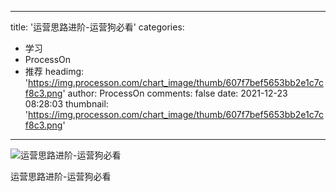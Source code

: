 
---
title: '运营思路进阶-运营狗必看'
categories: 
 - 学习
 - ProcessOn
 - 推荐
headimg: 'https://img.processon.com/chart_image/thumb/607f7bef5653bb2e1c7cf8c3.png'
author: ProcessOn
comments: false
date: 2021-12-23 08:28:03
thumbnail: 'https://img.processon.com/chart_image/thumb/607f7bef5653bb2e1c7cf8c3.png'
---

<div>   
<img class="thumb" alt="运营思路进阶-运营狗必看" src="https://img.processon.com/chart_image/thumb/607f7bef5653bb2e1c7cf8c3.png" referrerpolicy="no-referrer">
<p>运营思路进阶-运营狗必看</p>  
</div>
            